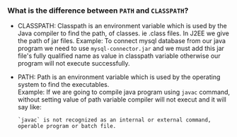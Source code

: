 ### What is the difference between `PATH` and `CLASSPATH`?                

* CLASSPATH: Classpath is an environment variable which is used by the Java compiler to find the path, of classes. ie .class files. In J2EE we give the path of jar files. 
Example: To connect mysql database from our java program we need to use `mysql-connector.jar` and we must add this jar file's fully qualified name as value in classpath variable otherwise our program will not execute successfully.

* PATH: Path is an environment variable which is used by the operating system to find the executables.                                     
Example:
  If we are going to compile java program using `javac` command, without setting value of path variable compiler will not execut and it will say like:
  ```
  `javac` is not recognized as an internal or external command, operable program or batch file.
  ```
